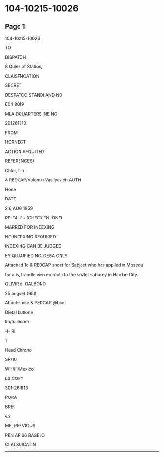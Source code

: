 # 104-10215-10026

## Page 1

104-10215-10026

TO

DISPATCH

8 Quies of Station,

CLAISFNCATION

SECRET

DESPATCO STANDI AND NO

E04 8019

MLA DQUARTERS INE NO

201261813

FROM

HORNECT

ACTION AFQUITED

REFERENCES)

Chlor, hin

& REDCAP/Valontin Vasilyevich AUTH

Hone

DATE

2 6 AUG 1959

RE: "4.J' - (CHECK "N' ONE)

MARRED FOR INDEXiNG

NO INDEXING REQUIRED

INDEXING CAN BE JUDGED

EY QUAUFIED NO. DESA ONLY

Attached 1e & REDCAP shoet for Sabjeet who has applled in Moseou

for a ls, trandle vien en routo to the sovlot sabasey in Hardoe Gity.

QLIVIR d. OALBOND

25 auguet 1959

Attachemite & PEDCAP @boot

Dietal butlone

kh/hailroom

-I- RI

1

Hesd Chrono

SR/10

WH/III/Mexico

ES COPY

301-261813

PORA

BREt

€3

ME, PREVIOUS

PEN AP 66 BASELO

CLALSUICATIN

---

